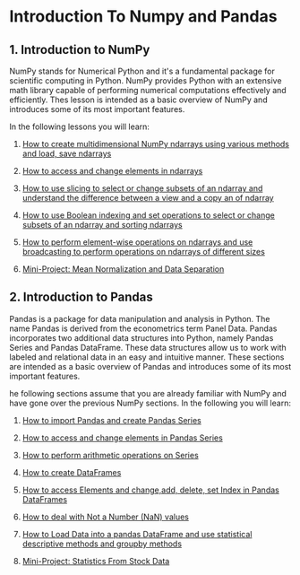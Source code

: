 # Introduction To Numpy and Pandas
 

<h2> 1. Introduction to NumPy</h1>


NumPy stands for Numerical Python and it's a fundamental package for scientific computing in Python. NumPy provides Python with an extensive math library capable of performing numerical computations effectively and efficiently. Thes lesson is intended as a basic overview of NumPy and introduces some of its most important features.

In the following lessons you will learn:


1. [How to create multidimensional NumPy ndarrays using various methods and load, save ndarrays](https://github.com/A2Amir/Introduction-To-Numpy-and-Pandas/blob/master/Code/createNdarrays.ipynb)
2. [How to access and change elements in ndarrays](https://github.com/A2Amir/Introduction-To-Numpy-and-Pandas/blob/master/Code/AccessingDeletingInserting.ipynb)
3. [How to use slicing to select or change subsets of an ndarray and understand the difference between a view and a copy an of ndarray](https://github.com/A2Amir/Introduction-To-Numpy-and-Pandas/blob/master/Code/SlicingNdarrays.ipynb)

4. [How to use Boolean indexing and set operations to select or change subsets of an ndarray and sorting ndarrays](https://github.com/A2Amir/Introduction-To-Numpy-and-Pandas/blob/master/Code/Boolean%20Indexing%2C%20Set%20Operations%2C%20and%20Sorting.ipynb)

5. [How to perform element-wise operations on ndarrays and use broadcasting to perform operations on ndarrays of different sizes](https://github.com/A2Amir/Introduction-To-Numpy-and-Pandas/blob/master/Code/Arithmetic%20operations%20and%20Broadcasting.ipynb)

5. [Mini-Project: Mean Normalization and Data Separation](https://github.com/A2Amir/Introduction-To-Numpy-and-Pandas/blob/master/Code/Mean%20Normalization%20and%20Data%20Separation.ipynb)


<h2> 2. Introduction to Pandas</h1>

Pandas is a package for data manipulation and analysis in Python. The name Pandas is derived from the econometrics term Panel Data. Pandas incorporates two additional data structures into Python, namely Pandas Series and Pandas DataFrame. These data structures allow us to work with labeled and relational data in an easy and intuitive manner. These sections are intended as a basic overview of Pandas and introduces some of its most important features.

he following sections assume that you are already familiar with NumPy and have gone over the previous NumPy sections. In the following you will learn:

   1. [How to import Pandas and create Pandas Series](https://github.com/A2Amir/Introduction-To-Numpy-and-Pandas/blob/master/Code/Creating%20pandas%20Series.ipynb)
   2. [How to access and change elements in Pandas Series](https://github.com/A2Amir/Introduction-To-Numpy-and-Pandas/blob/master/Code/Accessing%20and%20Deleting%20Elements%20in%20pandas%20Series.ipynb) 
   3. [How to perform arithmetic operations on Series](https://github.com/A2Amir/Introduction-To-Numpy-and-Pandas/blob/master/Code/Arithmetic%20Operations%20on%20pandas%20Series.ipynb)
   4. [How to create DataFrames](https://github.com/A2Amir/Introduction-To-Numpy-and-Pandas/blob/master/Code/Creating%20pandas%20DataFrames.ipynb)
   5. [How to access Elements and change,add, delete, set Index in Pandas DataFrames](https://github.com/A2Amir/Introduction-To-Numpy-and-Pandas/blob/master/Code/Accessing%20Elements%20in%20Pandas%20DataFrames.ipynb)
   
   6. [How to deal with Not a Number (NaN) values](https://github.com/A2Amir/Introduction-To-Numpy-and-Pandas/blob/master/Code/Dealing%20with%20NaN.ipynb)
   
   7. [How to Load Data into a pandas DataFrame and use statistical descriptive methods and groupby methods](https://github.com/A2Amir/Introduction-To-Numpy-and-Pandas/blob/master/Code/Loading%20Data%20into%20a%20pandas%20DataFrame.ipynb)
   
   8. [Mini-Project: Statistics From Stock Data](https://github.com/A2Amir/Introduction-To-Numpy-and-Pandas/blob/master/Code/Statistics%20from%20Stock%20Data.ipynb)


